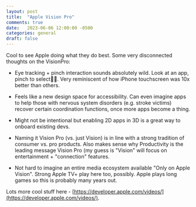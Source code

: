 ```yaml
---
layout: post
title:  "Apple Vision Pro"
comments: true
date:   2023-06-06 12:00:00 -0500
categories: general
draft: false
---
```


Cool to see Apple doing what they do best. Some very disconnected thoughts on the VisionPro:

- Eye tracking + pinch interaction sounds absolutely wild. Look at an app, pinch to select👌🏽. Very reminiscent of how iPhone touchscreen was 10x better than others.

- Feels like a new design space for accessibility. Can even imagine apps to help those with nervous system disorders (e.g. stroke victims) recover certain coordination functions, once more apps become a thing.

- Might not be intentional but enabling 2D apps in 3D is a great way to onboard existing devs.

- Naming it Vision Pro (vs. just Vision) is in line with a strong tradition of consumer vs. pro products. Also makes sense why Productivity is the leading message Vision Pro (my guess is "Vision" will focus on entertainment + "connection" features.

- Not hard to imagine an entire media ecosystem available "Only on Apple Vision". Strong Apple TV+ play here too, possibly. Apple plays long games so this is probably many years out. 

Lots more cool stuff here - [https://developer.apple.com/videos/](https://developer.apple.com/videos/).